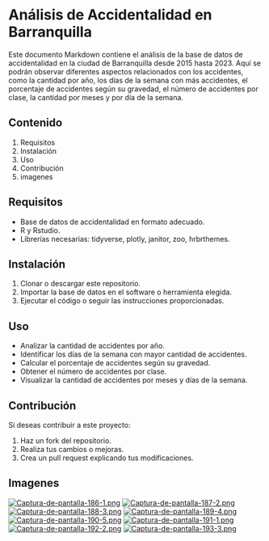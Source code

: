 # Análisis de Accidentalidad en Barranquilla

Este documento Markdown contiene el análisis de la base de datos de accidentalidad en la ciudad de Barranquilla desde 2015 hasta 2023. Aquí se podrán observar diferentes aspectos relacionados con los accidentes, como la cantidad por año, los días de la semana con más accidentes, el porcentaje de accidentes según su gravedad, el número de accidentes por clase, la cantidad por meses y por día de la semana.

## Contenido

1. Requisitos
2. Instalación
3. Uso
4. Contribución
5. imagenes

## Requisitos

- Base de datos de accidentalidad en formato adecuado.
- R y Rstudio.
- Librerías necesarias: tidyverse, plotly, janitor, zoo, hrbrthemes.

## Instalación

1. Clonar o descargar este repositorio.
2. Importar la base de datos en el software o herramienta elegida.
3. Ejecutar el código o seguir las instrucciones proporcionadas.

## Uso

- Analizar la cantidad de accidentes por año.
- Identificar los días de la semana con mayor cantidad de accidentes.
- Calcular el porcentaje de accidentes según su gravedad.
- Obtener el número de accidentes por clase.
- Visualizar la cantidad de accidentes por meses y días de la semana.

## Contribución

Si deseas contribuir a este proyecto:

1. Haz un fork del repositorio.
2. Realiza tus cambios o mejoras.
3. Crea un pull request explicando tus modificaciones.

## Imagenes

[![Captura-de-pantalla-186-1.png](https://i.postimg.cc/9fDwR5kN/Captura-de-pantalla-186-1.png)](https://postimg.cc/2qfSMJr4)
[![Captura-de-pantalla-187-2.png](https://i.postimg.cc/gJPcYCbh/Captura-de-pantalla-187-2.png)](https://postimg.cc/d74c6S1Q)
[![Captura-de-pantalla-188-3.png](https://i.postimg.cc/wMw9Q3y5/Captura-de-pantalla-188-3.png)](https://postimg.cc/CnfyFh4d)
[![Captura-de-pantalla-189-4.png](https://i.postimg.cc/W1Fs0N2r/Captura-de-pantalla-189-4.png)](https://postimg.cc/Yv7cHwLq)
[![Captura-de-pantalla-190-5.png](https://i.postimg.cc/MG1xr9fp/Captura-de-pantalla-190-5.png)](https://postimg.cc/8Fkq7Bb2)
[![Captura-de-pantalla-191-1.png](https://i.postimg.cc/qqDdCYSj/Captura-de-pantalla-191-1.png)](https://postimg.cc/vxnKJPQV)
[![Captura-de-pantalla-192-2.png](https://i.postimg.cc/qMYTJP87/Captura-de-pantalla-192-2.png)](https://postimg.cc/KRnVQspX)
[![Captura-de-pantalla-193-3.png](https://i.postimg.cc/TPjMchBy/Captura-de-pantalla-193-3.png)](https://postimg.cc/XZvzjNj3)
